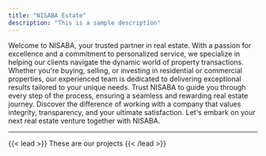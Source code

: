```yaml
---
title: "NISABA Estate"
description: "This is a sample description"
---
```




Welcome to NISABA, your trusted partner in real estate. With a passion for excellence and a commitment to personalized service, we specialize in helping our clients navigate the dynamic world of property transactions. Whether you're buying, selling, or investing in residential or commercial properties, our experienced team is dedicated to delivering exceptional results tailored to your unique needs. Trust NISABA to guide you through every step of the process, ensuring a seamless and rewarding real estate journey. Discover the difference of working with a company that values integrity, transparency, and your ultimate satisfaction. Let's embark on your next real estate venture together with NISABA.

---

{{< lead >}}
These are our projects
{{< /lead >}}

